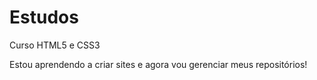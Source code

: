 # Estudos
 Curso HTML5 e CSS3

Estou aprendendo a criar sites e agora vou gerenciar meus repositórios!
